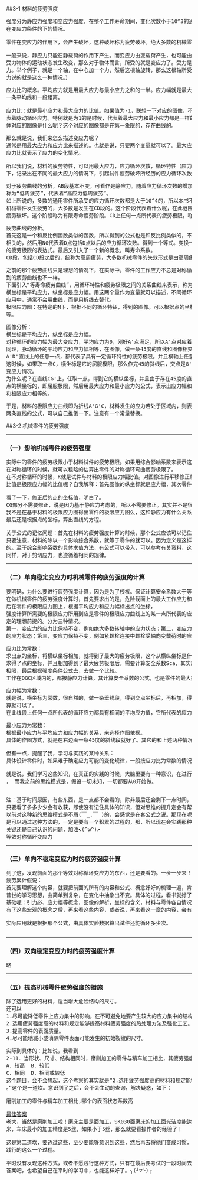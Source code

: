 ##3-1 材料的疲劳强度
<pre>
强度分为静应力强度和变应力强度，在整个工作寿命期间，变化次数小于10^3的通用零件，均按静应力强度计算，本章讨论的是
在变应力条件的下的情况。

零件在变应力的作用下，会产生破坏，这种破坏称为疲劳破坏。绝大多数的机械零件都是处在变应力的状态下工作的。

一般来说，静应力只能在静载荷的作用下产生。而变应力由变载荷产生，也可能由静载荷产生。（即使所受的是静应力，但是只要
受力物体的运动状态发生改变，那么对于物体而言，所受的就是变应力了。受力是对于物体而言，并非取决于你这个力是不是静应
力。举个例子，就是一个轴，在中心加一个力，然后这根轴旋转，那么这根轴所受的力就是变应力了。所以静载荷是可以产生变应
力说的就是这么一种情况。）
</pre>
<pre>
应力比的概念。平均应力就是用最大应力与最小应力之和的一半。应力幅就是最大应力与最小应力之差的一半。联想到图像，就是
一条平均线和一段距离。

应力比：就是最小应力和最大应力的比值。如果值为-1，联想一下对应的图像，不难理解，这是一个对称循环应力。如果为0，就代
表着脉动循环应力。特例就是为1的是时候，代表着最大应力和最小应力都是一样的，其实指的就是静应力了。那么脉动循环应力具
体对应的图像是什么呢？这个对应的图像都是在第一象限的，存在曲线的。
</pre>
<pre>
那么就是说，我们来怎么描述变应力呢？
通常是用最大应力和应力比来描述的。也就是说，只要两个变量就可以了。最大应力的本质是什么？就表示了变应力的大小，那么
应力比就表示了应力的变化情况。

所以我们说，材料的疲劳特性，可以用最大应力，应力循环次数，循环特性（应力比）来描述。通过实验，在应力比一定的情况
下，记录出在不同的最大应力的情况下，引起试件疲劳破坏所经历的应力循环次数N。由此可以联想一下，材料的疲劳特性曲线。
</pre>
<pre>
对于疲劳曲线的分析，AB段基本不变，可看作是静应力。随着应力循环次数的增加，最大应力减少。因为此时的N并不是太大， 所以
称为“低周疲劳”，代表着“高应力低周疲劳”。
如上所说的，多数的通用零件所承受的应力循环次数都是大于10^4的，所以本书不讨论低周疲劳问题。
机械零件发生疲劳的，大多数是发生在CD段的。这个阶段代表着什么呢，在此范围内，试件通过一定次数的变应力作用后，总会发生
疲劳破坏。这个阶段称为有限寿命疲劳阶段。CD上任何一点所代表的疲劳极限，称为有限寿命疲劳极限。
</pre>
<pre>
疲劳曲线的分析。
首先这是一个和反比例函数类似的函数，所以得到的公式也是和反比例类似的，不同变量的乘积是一个常量。公式里的m与C是和材料
相关的，然后用N0代表着D点包括D点以后的应力循环次数。得到一个等式。变换一下，就可以来求出在有限寿命区间的任意循环次数
的疲劳极限的表达式。最后又引入了一个新的概念，叫寿命系数。
CD段，包括CD段之后的，统称为高周疲劳，大多数机械零件的失效形式是由高周疲劳引起的。
</pre>
<pre>
之前的那个疲劳曲线只是理想的情况下，在实际中，零件的工作应力不总是对称循环的变应力，材料所受变应力的循环特性不同，得
到的疲劳曲线也不一样。
下面引入“等寿命疲劳曲线”，用循环特性和疲劳极限之间的关系曲线来表示，称为“等寿命疲劳曲线”。
横坐标是平均应力，纵坐标是应力幅。用这两个量作为变量就可以描述，不同循环特性的疲劳极限了。现实的进一步具体是，在工程
应用中，通常不会用曲线，而是用折线去替代。
极限应力图：在特定的N下，根据不同的循环特征，得到的图像。可以根据点的坐标的关系，得到一些具体的，比如说A点时对称循环
等。
</pre>
<pre>
图像分析：
横坐标是平均应力，纵坐标是应力幅。
对称循环的应力幅为最大变应力，平均应力为0，刚好A'点满足，所以A'点对应着对称循环极限。
同理，脉动循环的平均应力和应力幅相等，在图像，做一条45度的直线和图像相交的交点，就代表着脉动循环极限。就是D'点了。
A'D'直线上的任意一点，都代表了具有一定循环特性的疲劳极限。并且横轴上任意一点都代表了静应力，因为它们的应力幅为0。
这时候，如果取一点C，横坐标是它的屈服极限，那么作完45的斜线后，交点是G'，CG'上的点代表着，最大应力等于屈服极限的
变应力情况。
为什么呢？在直线CG'上，任取一点，得到它的横纵坐标，并且由于存在45度的直角边相等的情况，所以，横纵坐标之和是等于C
点的横坐标的，即屈服极限，然后用最大应力和最小应力的公式，表示出应力幅和平均应力，发现，这个上面的点，最大应力是
和极限应力相等的。
</pre>
<pre>
于是，材料的极限应力曲线即为折线A'G'C，材料发生的应力若处于区域内，则表示不发生破坏，反之。
两条直线的公式，可以自己推倒一下。注意有一个常量替换。
</pre>
##3-2 机械零件的疲劳强度
***
### （一）影响机械零件的疲劳强度
<pre>
实际中的零件的疲劳极限小于材料试件的疲劳极限。如果用综合影响系数来表示这两者的关系的话。
在对称循环的时候，就可以粗略的估算出零件的对称循环弯曲疲劳极限了。
在不对称循环的时候，K就是试件与材料的极限应力幅比值。对图像进行平移修正后，得到了零件的极限应力图。（为什么平移的
比值是极限应力幅的比值呢？自我解释：首先图像的纵坐标就是应力幅，其次零件的数值肯定是小的，如果按比例向下平移的话...）

看了一下，修正后的点的坐标值，明白了。
CG部分不需要修正，说是因为基于静应力考虑的，所以不需要修正。其实并不是很明白。静应力？为什么突然提到静应力？
我不是在基于材料的极限应力图得出零件的极限应力图么，这和静应力有什么关系。
最后还是根据点的坐标，算出直线的方程。

关于公式的记忆问题：首先在材料的疲劳强度计算的时候，那个公式应该可以记住，因为自己推导了一遍，那么，具体到零件的时候，
只要注意，材料的除以一个影响综合系数，就等于零件的就可以。因为定义是这样子的，具体到公式的每个系数，也应该是这个样子
的。至于综合影响系数的具体求值方法，有公式可以带入，可以参考有关资料，这里不做要求。
同样，对于剪切应力，也遵循着相同的规律。
</pre>
***
### （二）单向稳定变应力时机械零件的疲劳强度的计算
<pre>
要明确，为什么要进行疲劳强度计算，因为是为了校核。保证计算安全系数大于等于实际值。
在做机械零件的疲劳强度计算时，首先要求出的是，危险截面上的最大工作应力和最小工作应力，之后算出应力幅和平均应力。然
后在零件的极限应力图上，根据平均应力和应力幅标出点的坐标，
强度计算所需要的极限应力所用到应是零件的极限应力曲线上的某一点所代表的应力。所以，要进行转换，并且这些转换是有着一
定的理想前提的。分为三种情况。
第一，变应力的应力比保持不变，例如绝大多数转轴中的应力状态；第二，变应力的平均应力保持不变，例如振动着的受载弹簧中
的应力状态；第三，变应力保持不变，例如紧螺栓连接中螺栓受轴向变载荷时的应力状态。
</pre>
<pre>
应力比为常数：
求出点的坐标，将横纵坐标相加，就得到了最大的疲劳极限，这个从横纵坐标是什么，这个角度去用公式替换，就好了。
求得了点的坐标，并且相加得到了最大疲劳极限后，需要计算安全系数Sca，其实就是零件的最大疲劳极限去除以材料的最大疲劳
极限，最后根据强度条件公式去，去做一个比较。
工作在OGC区域内的，都按静应力计算，其计算安全系数的公式，也是零件的最大疲劳极限除以材料的最大疲劳极限。
</pre>
<pre>
应力幅为常数：
就是说，横坐标为常数，很自然的，做一条垂线段，得到交点坐标后，再相加，得到最大疲劳极限，再根据安全系数公式进行计
算就可以了。
在此线段上任何一点所代表的循环应力都具有相同的平均应力值，它所代表的应力值就是计算时所用的极限应力。
</pre>
<pre>
最小应力为常数：
根据最小应力与平均应力和应力幅的关系，来选择作图依据。
具体的作图方式，就是在右边画一条45度的斜线段就好了。其它的和上述两种情况类似也没有什么，要过多讨论的地方。

但有一点，提醒了我，学习与实践的某种关系：
具体设计零件时，如果难于确定应力可能的变化规律，一般按应力比为常数的情况考虑。

就是说，我们学习这些知识，在真正的实践的时候，大脑里要有一种意识，在进行设计时，应该从已有的规律出发，去解决问题
， 而我之前的思维模式是，假设一切未知，一切都要从0开始做。

</pre>
<pre>
注：基于时间原因，有些东西，是一点都不会看的，除非最后还会剩下一点时间，要有重点轻缓之分，其实我还是想看看的，因为
只要看了多多少少会有收获，即使没有记住具体的知识，但对思维的提升定会有帮助。
以前对这种新的思维模式是不屑(￣_,￣ )的，会感觉是在套公式之说。那现在呢，明白解决问题或者说是提升自己的一个途径
是可以通过这种方法的，一定是要有一个积累的过程的，那，所以现在会实践那种看似很low的方法，那方法没有高低之分，其实
关键还是自己认识的问题，加油↖(^ω^)↗
等效对称循环变应力
</pre>
***
### （三）单向不稳定变应力时的疲劳强度计算
<pre>
到了这，发现前面的那个等效对称循环变应力的东西，还是要看的。一步一步来！
疲劳累计假说：
首先要理解这个内容，就要把前面的所有的内容和公式、概念好好的梳理一遍，肯定是可以看的明白的。这里涉及到的思想还是
普世的学习思想，由简单到复杂，在变化中抽象出不变。具体的过程，看书就好了，即使论证过程忘了，但只要上面那些基础，什么
基础呢：引力必、应力幅等概念，图像的解析，坐标的含义，材料与零件各自情况的不同，包括一些综合影响系数什么的。
有了这些宏观的概念之后，再来看这些内容，或者说，再来看这一章的内容，会有不一样的收获。

实际应用就是根据那个公式，由具体实验数据算出试件还能循环多少次。

</pre>
***
### （四）双向稳定变应力时的疲劳强度计算
<pre>
略
</pre>
***
### （五）提高机械零件疲劳强度的措施
<pre>
除了选用更好的材料，适当增大危险结构的尺寸。
还可以
1.尽可能降低零件上应力集中的影响，在不可避免地要产生较大的应力集中的结构处，可采用减载槽来降低应力集中的作用。
2.选用疲劳强度高的材料和规定能够提高材料疲劳强度的热处理方法及强化工艺。
3.提高零件的表面质量。
4.尽可能地减小或消除零件表面可能发生的初始裂纹的尺寸。
</pre>
<pre>
实际到具体的：比如说，我看到
2-11．当形状、尺寸、结构相同时，磨削加工的零件与精车加工相比，其疲劳强度___A____。
A．较高  B．较低
C．相同  D．相同或较低
这个题目，会不会想起，这个考察的其实就是“2.选用疲劳强度高的材料和规定能够提高材料疲劳强度的热处理方法及强化工艺
。”这个是一道坎。意识到了之后，会不会主动的查询，解决疑惑，如下：

磨削加工的零件与精车加工相比,哪个的表面状态系数高

<a href = "https://zhidao.baidu.com/question/200700843.html">最佳答案</a>
老大，当然是磨削加工啦！磨床主要是面加工，SK030面磨床的加工面光洁度能达到6，表面粗糙度可以达到Ra1.25-Ra0.08微
米，车床最小的加工精度是5丝，如果小于5丝，那么就要看操作者的经验了！

这是第二道坎，要迈过这些，至少要能够意识到这些，然后再去将他们变成习惯，在平时的生活中不断的践行。现在我要做就是
践行的这么一个过程。

平时没有发现这种方式，或者不愿践行这种方式，只有在最后要考试的一段时间去思考。可能是不想，简简单单的去记忆一个A的
答案吧，也希望自己在平时的学习中，也能这样好了。╮(╯▽╰)╭
</pre>
